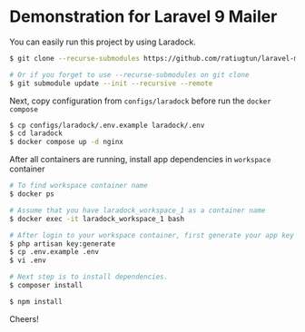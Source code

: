 # Demonstration for Laravel 9 Mailer

You can easily run this project by using Laradock.

```bash
$ git clone --recurse-submodules https://github.com/ratiugtun/laravel-mail-demo.git

# Or if you forget to use --recurse-submodules on git clone
$ git submodule update --init --recursive --remote
```

Next, copy configuration from `configs/laradock` before run the `docker compose`

```bash
$ cp configs/laradock/.env.example laradock/.env
$ cd laradock
$ docker compose up -d nginx
```

After all containers are running, install app dependencies in `workspace` container

```bash
# To find workspace container name
$ docker ps

# Assume that you have laradock_workspace_1 as a container name
$ docker exec -it laradock_workspace_1 bash

# After login to your workspace container, first generate your app key then create your .env file.
$ php artisan key:generate
$ cp .env.example .env
$ vi .env

# Next step is to install dependencies.
$ composer install

$ npm install
```

Cheers! 
